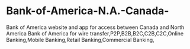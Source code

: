 # Bank-of-America-N.A.-Canada-
Bank of America website and app for access between Canada and North America Bank of America for wire transfer,P2P,B2B,B2C,C2B,C2C,Online Banking,Mobile Banking,Retail Banking,Commercial Banking,

